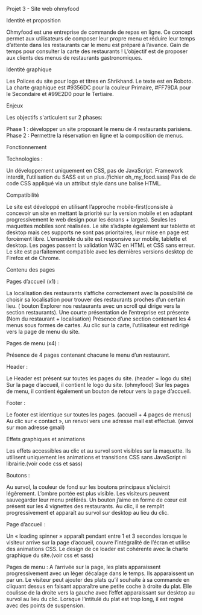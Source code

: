 Projet 3 - Site web ohmyfood

Identité et proposition

Ohmyfood est une entreprise de commande de repas en ligne. Ce concept permet aux utilisateurs de composer leur propre menu et réduire leur temps d’attente dans les restaurants car le menu est préparé à l’avance. 
Gain de temps pour consulter la carte des restaurants !
L’objectif est de proposer aux clients des menus de restaurants gastronomiques.

Identité graphique 

Les Polices du site pour logo et titres en Shrikhand. Le texte est en Roboto. 
La charte graphique est #9356DC pour la couleur Primaire, #FF79DA pour le Secondaire et #99E2D0 pour le Tertiaire.

Enjeux

Les objectifs s'articulent sur 2 phases: 

Phase 1 : développer un site proposant le menu de 4 restaurants parisiens.
Phase 2 : Permettre la réservation en ligne et la composition de menus.

Fonctionnement

Technologies :

Un développement uniquement en CSS, pas de JavaScript.
Framework interdit, l’utilisation du SASS est un plus.(fichier oh_my_food.sass)
Pas de de code CSS appliqué via un attribut style dans une balise HTML.

Compatibilité

Le site est développé en utilisant l’approche mobile-first(consiste à concevoir un site en mettant la priorité sur la version mobile et en adaptant progressivement le web design pour les écrans + larges). 
Seules les maquettes mobiles sont réalisées. 
Le site s’adapte également sur tablette et desktop mais ces supports ne sont pas prioritaires, leur mise en page est forcément libre.
L’ensemble du site est responsive sur mobile, tablette et desktop.
Les pages passent la validation W3C en HTML et CSS sans erreur. 
Le site est parfaitement compatible avec les dernières versions desktop de Firefox et de Chrome.

Contenu des pages

Pages d’accueil (x1) :

La localisation des restaurants s’affiche correctement avec la possibilité de choisir sa localisation pour trouver des restaurants proches d’un certain lieu. ( bouton Explorer nos restaurants avec un scroll qui dirige vers la section restaurants).
Une courte présentation de l’entreprise est présente (Nom du restaurant + localisation)
Présence d’une section contenant les 4 menus sous formes de cartes. 
Au clic sur la carte, l’utilisateur est redirigé vers la page de menu du site.

Pages de menu (x4) :

Présence de 4 pages contenant chacune le menu d’un restaurant.

Header :

Le Header est présent sur toutes les pages du site. (header = logo du site)
Sur la page d’accueil, il contient le logo du site. (ohmyfood)
Sur les pages de menu, il contient également un bouton de retour vers la page d’accueil.

Footer :

Le footer est identique sur toutes les pages. (accueil + 4 pages de menus)
Au clic sur « contact », un renvoi vers une adresse mail est effectué. (envoi sur mon adresse gmail)

Effets graphiques et animations

Les effets accessibles au clic et au survol sont visibles sur la maquette. 
Ils utilisent uniquement les animations et transitions CSS sans JavaScript ni librairie.(voir code css et sass)

Boutons :

Au survol, la couleur de fond sur les boutons principaux s’éclaircit légèrement. L’ombre portée est plus visible. 
Les visiteurs peuvent sauvegarder leur menu préférés. 
Un bouton j’aime en forme de cœur est présent sur les 4 vignettes des restaurants. 
Au clic, il se remplit progressivement et apparaît au survol sur desktop au lieu du clic.

Page d’accueil :

Un « loading spinner » apparaît pendant entre 1 et 3 secondes lorsque le visiteur arrive sur la page d’accueil, couvre l’intégralité de l’écran et utilise des animations CSS. 
Le design de ce loader est cohérente avec la charte graphique du site.(voir css et sass)

Pages de menu :
A l’arrivée sur la page, les plats apparaissent progressivement avec un léger décalage dans le temps. 
Ils apparaissent un par un.
Le visiteur peut ajouter des plats qu’il souhaite à sa commande en cliquant dessus en faisant apparaître une petite coche à droite du plat. 
Elle coulisse de la droite vers la gauche avec l’effet apparaissant sur desktop au survol au lieu du clic. 
Lorsque l’intitulé du plat est trop long, il est rogné avec des points de suspension.







